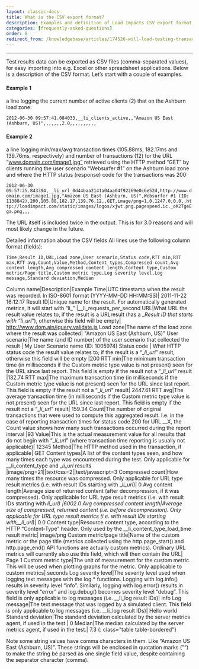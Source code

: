 ```yaml
---
layout: classic-docs
title: What is the CSV export format?
description: Examples and definition of Load Impacts CSV export format
categories: [frequently-asked-questions]
order: 8
redirect_from: /knowledgebase/articles/174526-will-load-testing-transactions-show-up-on-google-a
---
```


***

Test results data can be exported as CSV files (comma-separated values), for easy importing into e.g. Excel or other spreadsheet applications. Below is a description of the CSV format. Let’s start with a couple of examples.

#### Example 1
a line logging the current number of active clients (2) that on the Ashburn load zone:

`2012-06-30 09:57:41.084033,__li_clients_active,,"Amazon US East (Ashburn, US)",,,,,,,2.0,,,,,,,,,,`

#### Example 2

a line logging min/max/avg transaction times (105.88ms, 182.17ms and 139.76ms, respectively) and number of transactions (12) for the URL “www.domain.com/image1.jpg” retrieved using the HTTP method “GET” by clients running the user scenario “Websurfer #1” on the Ashburn load zone and where the HTTP status (response) code for the transactions was 200:

`2012-06-30 09:57:25.843394,__li_url_0d44baa2141a04aa04f92269e0c6e52d,http://www.domain.com/image1.jpg,"Amazon US East (Ashburn, US)",Websurfer #1 (ID: 1138842),200,105.88,182.17,139.76,12,,GET,image/png=1,0,1247.0,0.0,,http://loadimpact.com/static/images/logos/xjwt.png.pagespeed.ic._oK2TgeEga.png,,,`

The URL itself is included twice in the output. This is for 3.0 reasons and will most likely change in the future.

Detailed information about the CSV fields
All lines use the following column format (fields):

`Time,Result ID,URL,Load zone,User scenario,Status code,RTT min,RTT max,RTT avg,Count,Value,Method,Content types,Compressed count,Avg content length,Avg compressed content length,Content type,Custom metric/Page title,Custom metric type,Log severity level,Log message,Standard deviation,Median`

Column name|Description|Example
Time|UTC timestamp when the result was recorded. In ISO-8601 format (YYYY-MM-DD HH:MM:SS)|	2011-11-22 16:12:17
Result ID|Unique name for the result. For automatically generated metrics, it will start with “li_”	|__li_requests_per_second
URL|What URL the result value relates to, if the result is a URLresult (has a __Result ID that starts with “li_url_”), otherwise this field will be empty|	http://www.dom.ain/jquery.validate.js
Load zone|The name of the load zone where the result was collected|	"Amazon US East (Ashburn, US)"
User scenario|The name (and ID number) of the user scenario that collected the result	| My User Scenario name (ID: 1005974)
Status code | What HTTP status code the result value relates to, if the result is a “__li_url_” result, otherwise this field will be empty	|200
RTT min|The minimum transaction time (in milliseconds if the Custom metric type value is not present) seen for the URL since last report. This field is empty if the result not a “__li_url_” result	|132.74
RTT max|The maximum transaction time (in milliseconds if the Custom metric type value is not present) seen for the URL since last report. This field is empty if the result not a “__li_url_” result|	2447.61
RTT avg|The average transaction time (in milliseconds if the Custom metric type value is not present) seen for the URL since last report. This field is empty if the result not a “__li_url_” result|	159.34
Count|The number of original transactions that were used to compute this aggregated result. I.e. in the case of reporting transaction times for status code 200 for URL __X, the Count value shows how many such transactions occurred during the report interval	|93
Value|This is the actual measurement value for all results that do not begin with “__li_url_” (where transaction time reporting is usually not applicable)|	12345
Method|The HTTP method used in the transaction, if applicable|	GET
Content types|A list of the content types seen, and how many times each type was encountered during the test. Only applicable for __li_content_type and __li_url_ results	|image/png=21\|\|text/css=2\|\|text/javascript=3
Compressed count|How many times the resource was compressed. Only applicable for URL type result metrics (i.e. with result IDs starting with __li_url_)|	0
Avg content length|Average size of returned content (after decompression, if it was compressed). Only applicable for URL type result metrics (i.e. with result IDs starting with __li_url_)	|6002.0
Avg compressed content length|Average size of compressed, returned content (i.e. before decompression). Only applicable for URL type result metrics (i.e. with result IDs starting with__li_url_)|	0.0
Content type|Resource content type, according to the HTTP “Content-Type” header. Only used by the __li_content_type_load_time result metric|	image/png
Custom metric/page title|Name of the custom metric or the page title (metrics collected using the http.page_start() and http.page_end() API functions are actually custom metrics). Ordinary URL metrics will currently also use this field, which will then contain the URL|	Page 1
Custom metric type|The unit of measurement for the custom metric. This will be used when plotting graphs for the metric. Only applicable to custom metrics|	seconds
Log severity level|The severity level used when logging text messages with the log.* functions. Logging with log.info() results in severity level “info”. Similarly, logging with log.error() results in severity level “error” and log.debug() becomes severity level “debug”. This field is only applicable to log messages (i.e. __li_log result IDs)|	info
Log message|The text message that was logged by a simulated client. This field is only applicable to log messages (i.e. __li_log result IDs)|	Hello world
Standard deviation|The standard deviation calculated by the server metrics agent, if used in the test.|	0
Median|The median calculated by the server metrics agent, if used in the test.|	7.3
{: class="table table-bordered"}

Note some string values have comma characters in them. Like “Amazon US East (Ashburn, US)”. These strings will be enclosed in quotation marks (”“) to make the string be parsed as one single field value, despite containing the separator character (comma).
